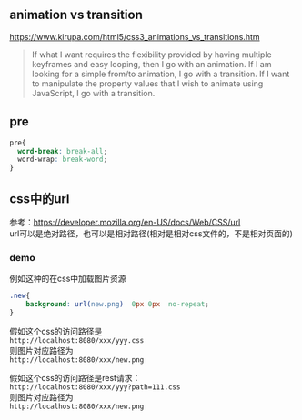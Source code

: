 ## animation vs transition

https://www.kirupa.com/html5/css3_animations_vs_transitions.htm
> If what I want requires the flexibility provided by having multiple keyframes and easy looping, then I go with an animation.
If I am looking for a simple from/to animation, I go with a transition.
If I want to manipulate the property values that I wish to animate using JavaScript, I go with a transition.




## pre
```css
pre{
  word-break: break-all;
  word-wrap: break-word;
}
```

## css中的url
参考：https://developer.mozilla.org/en-US/docs/Web/CSS/url  
url可以是绝对路径，也可以是相对路径(相对是相对css文件的，不是相对页面的)

### demo
例如这种的在css中加载图片资源
```css
.new{	
	background: url(new.png)  0px 0px  no-repeat;
}
```

假如这个css的访问路径是  
`http://localhost:8080/xxx/yyy.css`  
则图片对应路径为  
`http://localhost:8080/xxx/new.png`

假如这个css的访问路径是rest请求：    
`http://localhost:8080/xxx/yyy?path=111.css`  
则图片对应路径为  
`http://localhost:8080/xxx/new.png`  

